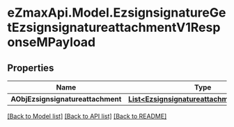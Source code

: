 
# eZmaxApi.Model.EzsignsignatureGetEzsignsignatureattachmentV1ResponseMPayload

## Properties

Name | Type | Description | Notes
------------ | ------------- | ------------- | -------------
**AObjEzsignsignatureattachment** | [**List&lt;EzsignsignatureattachmentResponse&gt;**](EzsignsignatureattachmentResponse.md) |  | 

[[Back to Model list]](../README.md#documentation-for-models)
[[Back to API list]](../README.md#documentation-for-api-endpoints)
[[Back to README]](../README.md)

